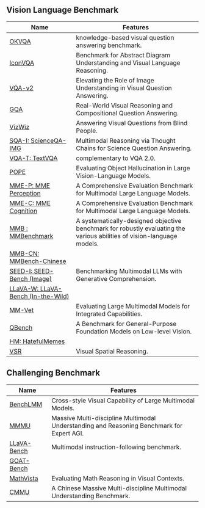 ## Vision Language Benchmark

| Name                                                         | Features                                                     |
| ------------------------------------------------------------ | ------------------------------------------------------------ |
| [OKVQA](https://allenai.org/project/a-okvqa/home)            | knowledge-based visual question answering benchmark.         |
| [IconVQA](https://iconqa.github.io/)                         | Benchmark for Abstract Diagram Understanding and Visual Language Reasoning. |
| [VQA-v2](https://arxiv.org/abs/1612.00837)                   | Elevating the Role of Image Understanding in Visual Question Answering. |
| [GQA](https://arxiv.org/abs/1902.09506)                      | Real-World Visual Reasoning and Compositional Question Answering. |
| [VizWiz](https://arxiv.org/abs/1802.08218)                   | Answering Visual Questions from Blind People.                |
| [SQA-I: ScienceQA-IMG](https://scienceqa.github.io/)         | Multimodal Reasoning via Thought Chains for Science Question Answering. |
| [VQA-T: TextVQA](https://arxiv.org/abs/1904.08920)           | complementary to VQA 2.0.                                    |
| [POPE](https://github.com/RUCAIBox/POPE)                     | Evaluating Object Hallucination in Large Vision-Language Models. |
| [MME-P:  MME Perception](https://arxiv.org/abs/2306.13394)   | A Comprehensive Evaluation Benchmark for Multimodal Large Language Models. |
| [MME-C:  MME Cognition](https://arxiv.org/abs/2306.13394)    | A Comprehensive Evaluation Benchmark for Multimodal Large Language Models. |
| [MMB :  MMBenchmark](https://arxiv.org/abs/2307.06281)       | A systematically-designed objective benchmark for robustly evaluating the various abilities of vision-language models. |
| [MMB-CN: MMBench-Chinese](https://arxiv.org/abs/2307.06281)  |                                                              |
| [SEED-I:  SEED-Bench (Image)](https://arxiv.org/abs/2307.16125) | Benchmarking Multimodal LLMs with Generative Comprehension.  |
| [LLaVA-W: LLaVA-Bench (In-the-Wild)](https://arxiv.org/abs/2205.00363) |                                                              |
| [MM-Vet](https://arxiv.org/abs/2308.02490)                   | Evaluating Large Multimodal Models for Integrated Capabilities. |
| [QBench](https://arxiv.org/abs/2309.14181)                   | A Benchmark for General-Purpose Foundation Models on Low-level Vision. |
| [HM: HatefulMemes](https://arxiv.org/abs/2005.04790)         |                                                              |
| [VSR](https://arxiv.org/abs/2205.00363)                      | Visual Spatial Reasoning.                                    |





## Challenging Benchmark

| Name                                                         | Features                                                     |
| ------------------------------------------------------------ | ------------------------------------------------------------ |
| [BenchLMM](https://github.com/AIFEG/BenchLMM)                | Cross-style Visual Capability of Large Multimodal Models.    |
| [MMMU](https://mmmu-benchmark.github.io/)                    | Massive Multi-discipline Multimodal Understanding and Reasoning Benchmark for Expert AGI. |
| [LLaVA-Bench](https://github.com/Computer-Vision-in-the-Wild/CVinW_Readings) | Multimodal instruction-following benchmark.                  |
| [GOAT-Bench](https://goatlmm.github.io/)                     |                                                              |
| [MathVista](https://mathvista.github.io/)                    | Evaluating Math Reasoning in Visual Contexts.                |
| [CMMU](https://cmmmu-benchmark.github.io/)                   | A Chinese Massive Multi-discipline Multimodal Understanding Benchmark. |

